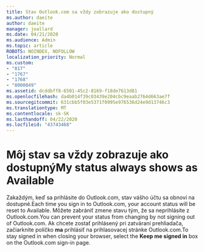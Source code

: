 ```yaml
---
title: Stav Outlook.com sa vždy zobrazuje ako dostupný
ms.author: daeite
author: daeite
manager: joallard
ms.date: 04/21/2020
ms.audience: Admin
ms.topic: article
ROBOTS: NOINDEX, NOFOLLOW
localization_priority: Normal
ms.custom:
- "817"
- "1767"
- "1768"
- "8000049"
ms.assetid: dcddbff8-6501-45c2-8169-f18de7613d81
ms.openlocfilehash: da4b014f39c03439e204cbc9eaab2764d663ae7f
ms.sourcegitcommit: 631cbb5f03e5371f0995e976536d24e9d13746c3
ms.translationtype: MT
ms.contentlocale: sk-SK
ms.lasthandoff: 04/22/2020
ms.locfileid: "43743468"
---
```

# <a name="my-status-always-shows-as-available"></a><span data-ttu-id="47a90-102">Môj stav sa vždy zobrazuje ako dostupný</span><span class="sxs-lookup"><span data-stu-id="47a90-102">My status always shows as Available</span></span>

<span data-ttu-id="47a90-103">Zakaždým, keď sa prihlásite do Outlook.com, stav vášho účtu sa obnoví na dostupné.</span><span class="sxs-lookup"><span data-stu-id="47a90-103">Each time you sign in to Outlook.com, your account status will be reset to Available.</span></span> <span data-ttu-id="47a90-104">Môžete zabrániť zmene stavu tým, že sa neprihlásite z Outlook.com.</span><span class="sxs-lookup"><span data-stu-id="47a90-104">You can prevent your status from changing by not signing out of Outlook.com.</span></span> <span data-ttu-id="47a90-105">Ak chcete zostať prihlásený pri zatváraní prehliadača, začiarknite políčko **ma** prihlásiť na prihlasovacej stránke Outlook.com.</span><span class="sxs-lookup"><span data-stu-id="47a90-105">To stay signed in when closing your browser, select the **Keep me signed in** box on the Outlook.com sign-in page.</span></span>
